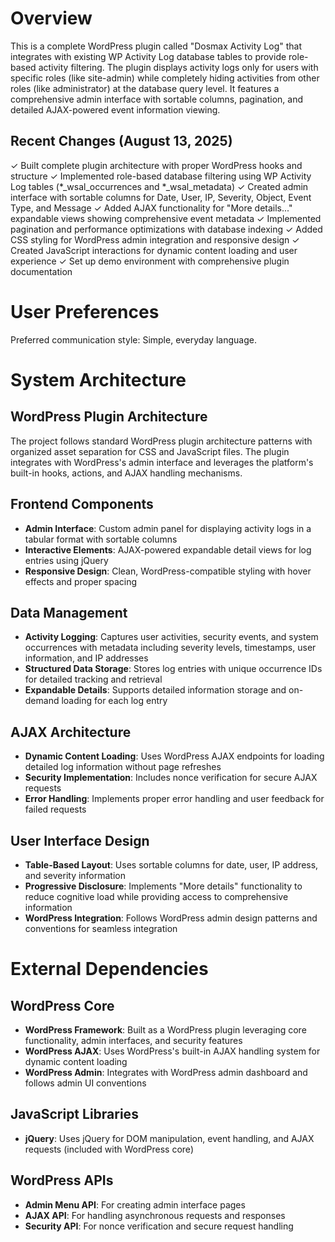 # Overview

This is a complete WordPress plugin called "Dosmax Activity Log" that integrates with existing WP Activity Log database tables to provide role-based activity filtering. The plugin displays activity logs only for users with specific roles (like site-admin) while completely hiding activities from other roles (like administrator) at the database query level. It features a comprehensive admin interface with sortable columns, pagination, and detailed AJAX-powered event information viewing.

## Recent Changes (August 13, 2025)

✓ Built complete plugin architecture with proper WordPress hooks and structure
✓ Implemented role-based database filtering using WP Activity Log tables (*_wsal_occurrences and *_wsal_metadata)
✓ Created admin interface with sortable columns for Date, User, IP, Severity, Object, Event Type, and Message
✓ Added AJAX functionality for "More details..." expandable views showing comprehensive event metadata
✓ Implemented pagination and performance optimizations with database indexing
✓ Added CSS styling for WordPress admin integration and responsive design
✓ Created JavaScript interactions for dynamic content loading and user experience
✓ Set up demo environment with comprehensive plugin documentation

# User Preferences

Preferred communication style: Simple, everyday language.

# System Architecture

## WordPress Plugin Architecture
The project follows standard WordPress plugin architecture patterns with organized asset separation for CSS and JavaScript files. The plugin integrates with WordPress's admin interface and leverages the platform's built-in hooks, actions, and AJAX handling mechanisms.

## Frontend Components
- **Admin Interface**: Custom admin panel for displaying activity logs in a tabular format with sortable columns
- **Interactive Elements**: AJAX-powered expandable detail views for log entries using jQuery
- **Responsive Design**: Clean, WordPress-compatible styling with hover effects and proper spacing

## Data Management
- **Activity Logging**: Captures user activities, security events, and system occurrences with metadata including severity levels, timestamps, user information, and IP addresses
- **Structured Data Storage**: Stores log entries with unique occurrence IDs for detailed tracking and retrieval
- **Expandable Details**: Supports detailed information storage and on-demand loading for each log entry

## AJAX Architecture
- **Dynamic Content Loading**: Uses WordPress AJAX endpoints for loading detailed log information without page refreshes
- **Security Implementation**: Includes nonce verification for secure AJAX requests
- **Error Handling**: Implements proper error handling and user feedback for failed requests

## User Interface Design
- **Table-Based Layout**: Uses sortable columns for date, user, IP address, and severity information
- **Progressive Disclosure**: Implements "More details" functionality to reduce cognitive load while providing access to comprehensive information
- **WordPress Integration**: Follows WordPress admin design patterns and conventions for seamless integration

# External Dependencies

## WordPress Core
- **WordPress Framework**: Built as a WordPress plugin leveraging core functionality, admin interfaces, and security features
- **WordPress AJAX**: Uses WordPress's built-in AJAX handling system for dynamic content loading
- **WordPress Admin**: Integrates with WordPress admin dashboard and follows admin UI conventions

## JavaScript Libraries
- **jQuery**: Uses jQuery for DOM manipulation, event handling, and AJAX requests (included with WordPress core)

## WordPress APIs
- **Admin Menu API**: For creating admin interface pages
- **AJAX API**: For handling asynchronous requests and responses
- **Security API**: For nonce verification and secure request handling